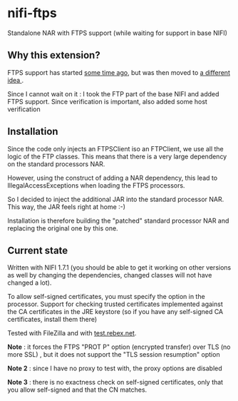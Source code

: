 # nifi-ftps
Standalone NAR with FTPS support (while waiting for support in base NIFI)

## Why this extension?

FTPS support has started [some time ago](https://issues.apache.org/jira/browse/NIFI-2188), but was then moved to [a different idea
](https://issues.apache.org/jira/browse/NIFI-2278).

Since I cannot wait on it : I took the FTP part of the base NIFI and added FTPS support. Since verification is important, also
added some host verification

## Installation
Since the code only injects an FTPSClient iso an FTPClient, we use all the logic of the FTP classes. This means that there is a very large
dependency on the standard processors NAR.

However, using the construct of adding a NAR dependency, this lead to IllegalAccessExceptions when loading the FTPS processors.

So I decided to inject the additional JAR into the standard processor NAR. This way, the JAR feels right at home :-)

Installation is therefore building the "patched" standard processor NAR and replacing the original one by this one.

## Current state
Written with NIFI 1.7.1 (you should be able to get it working on other versions as well by changing the dependencies, changed
classes will not have changed a lot). 

To allow self-signed certificates, you must specify the option in the processor. 
Support for checking trusted certificates implemented against the CA certificates in the JRE keystore (so if you have any self-signed CA certificates,
install them there)

Tested with FileZilla and with [test.rebex.net](https://test.rebex.net/).

**Note** : it forces the FTPS "PROT P" option (encrypted transfer) over TLS (no more SSL) , but it does not support the "TLS session resumption" option

**Note 2** : since I have no proxy to test with, the proxy options are disabled

**Note 3** : there is no exactness check on self-signed certificates, only that you allow self-signed and that the CN matches.
